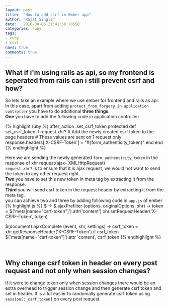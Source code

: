 ```yaml
---
layout: post
title:  "How to add csrf in Ember app"
author: "Rajat Singla"
date:   2016-08-06 21:41:58 +0550
categories: ruby
tags:
- ruby
- csrf
navs: true
comments: true
---
```


## What if i'm using rails as api, so my frontend is seperated from rails can i still prevent csrf and how?

So lets take an example where we use ember for frontend and rails as api.
In this case, apart from adding `protect_from_forgery in application controller` you have to do additional **three things**.    
**One** you have to add the following code in application controller:
<!--more-->
{% highlight ruby %}
after_action :set_csrf_token
  protected
  def set_csrf_token
    if request.xhr?
      # Add the newly created csrf token to the page headers
      # These values are sent on 1 request only
      response.headers['X-CSRF-Token'] = "#{form_authenticity_token}"
    end
  end
{% endhighlight %}

Here we are sending the newly generated `form_authenticity_token` in the response of xhr request(ajax- XMLHttpRequest)     
`request.xhr?` is to ensure that it is ajax request, we would not want to send the token to any other request right.
<br>**Two** you have to set this new token in meta tag by extracting it from the response.
<br>**Third** you will send csrf token in the request header by extracting it from the meta tag.     
you can achieve two and three by adding following code in `app.js` of ember
{% highlight js %}
$ ->
  $.ajaxPrefilter (options, originalOptions, xhr) ->
    token = $('meta[name="csrf-token"]').attr('content')
    xhr.setRequestHeader('X-CSRF-Token', token)

  $(document).ajaxComplete (event, xhr, settings) ->
    csrf_token = xhr.getResponseHeader('X-CSRF-Token')
    if csrf_token
      $('meta[name="csrf-token"]').attr 'content', csrf_token
{% endhighlight %}

<br>

## Why change csrf token in header on every post request and not only when session changes?

If it were to change token only when session changes there would be an extra overhead to trigger session change and then generate csrf token and set in header.
It is a lot easier to randomally generate csrf token using `session[:_csrf_token]` on every post request.
